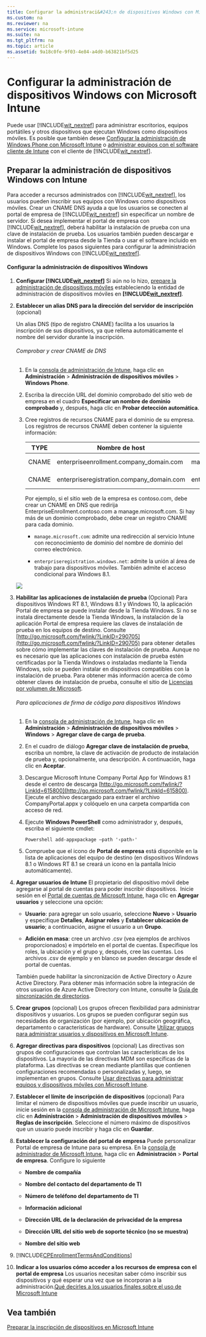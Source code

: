 ```yaml
---
title: Configurar la administraci&#243;n de dispositivos Windows con Microsoft Intune
ms.custom: na
ms.reviewer: na
ms.service: microsoft-intune
ms.suite: na
ms.tgt_pltfrm: na
ms.topic: article
ms.assetid: 9a18c0fe-9f03-4e84-a4d0-b63821bf5d25
---
```

# Configurar la administraci&#243;n de dispositivos Windows con Microsoft Intune
Puede usar [!INCLUDE[wit_nextref](../Token/wit_nextref_md.md)] para administrar escritorios, equipos portátiles y otros dispositivos que ejecutan Windows como dispositivos móviles. Es posible que también desee [Configurar la administración de Windows Phone con Microsoft Intune](../Topic/Set-up-Windows-Phone-management-with-Microsoft-Intune.md) o [administrar equipos con el software cliente de Intune](http://technet.microsoft.com/library/dn646959.aspx) con el cliente de [!INCLUDE[wit_nextref](../Token/wit_nextref_md.md)].

## Preparar la administración de dispositivos Windows con Intune
Para acceder a recursos administrados con [!INCLUDE[wit_nextref](../Token/wit_nextref_md.md)], los usuarios pueden inscribir sus equipos con Windows como dispositivos móviles.  Crear un CNAME DNS ayuda a que los usuarios se conecten al portal de empresa de [!INCLUDE[wit_nextref](../Token/wit_nextref_md.md)] sin especificar un nombre de servidor. Si desea implementar el portal de empresa con [!INCLUDE[wit_nextref](../Token/wit_nextref_md.md)], deberá habilitar la instalación de prueba con una clave de instalación de prueba.   Los usuarios también pueden descargar e instalar el portal de empresa desde la Tienda o usar el software incluido en Windows. Complete los pasos siguientes para configurar la administración de dispositivos Windows con [!INCLUDE[wit_nextref](../Token/wit_nextref_md.md)].

#### Configurar la administración de dispositivos Windows

1.  **Configurar [!INCLUDE[wit_nextref](../Token/wit_nextref_md.md)]** 
    Si aún no lo hizo, [prepare la administración de dispositivos móviles](https://technet.microsoft.com/library/mt346013.aspx) estableciendo la entidad de administración de dispositivos móviles en **[!INCLUDE[wit_nextref](../Token/wit_nextref_md.md)]**.

2.  **Establecer un alias DNS para la dirección del servidor de inscripción** (opcional)

    Un alias DNS (tipo de registro CNAME) facilita a los usuarios la inscripción de sus dispositivos, ya que rellena automáticamente el nombre del servidor durante la inscripción.

    ###### Comprobar y crear CNAME de DNS

    1.  En la [consola de administración de Intune](http://manage.microsoft.com), haga clic en **Administración** &gt; **Administración de dispositivos móviles** &gt; **Windows Phone**.

    2.  Escriba la dirección URL del dominio comprobado del sitio web de empresa en el cuadro **Especificar un nombre de dominio comprobado** y, después, haga clic en **Probar detección automática**.

    3.  Cree registros de recursos CNAME para el dominio de su empresa. Los registros de recursos CNAME deben contener la siguiente información:

        |TYPE|Nombre de host|Apunta a|TTL|
        |--------|------------------|------------|-------|
        |CNAME|enterpriseenrollment.company_domain.com|manage.microsoft.com|1 hora|
        |CNAME|enterpriseregistration.company_domain.com|enterpriseregistration.windows.net|1 hora|
        Por ejemplo, si el sitio web de la empresa es contoso.com, debe crear un CNAME en DNS que redirija EnterpriseEnrollment.contoso.com a manage.microsoft.com. Si hay más de un dominio comprobado, debe crear un registro CNAME para cada dominio.

        -   `manage.microsoft.com`: admite una redirección al servicio Intune con reconocimiento de dominio del nombre de dominio del correo electrónico.

        -   `enterpriseregistration.windows.net`: admite la unión al área de trabajo para dispositivos móviles. También admite el acceso condicional para Windows 8.1.

    ![](../Image/Windows-Device-Enrollment.bmp)

3.  **Habilitar las aplicaciones de instalación de prueba** (Opcional)
    Para dispositivos Windows RT 8.1, Windows 8.1 y Windows 10, la aplicación Portal de empresa se puede instalar desde la Tienda Windows. Si no se instala directamente desde la Tienda Windows, la instalación de la aplicación Portal de empresa requiere las claves de instalación de prueba en los equipos de destino. Consulte [http://go.microsoft.com/fwlink/?LinkID=290705](http://go.microsoft.com/fwlink/?LinkID=290705) para obtener detalles sobre cómo implementar las claves de instalación de prueba. Aunque no es necesario que las aplicaciones con instalación de prueba estén certificadas por la Tienda Windows o instaladas mediante la Tienda Windows, solo se pueden instalar en dispositivos compatibles con la instalación de prueba. Para obtener más información acerca de cómo obtener claves de instalación de prueba, consulte el sitio de [Licencias por volumen de Microsoft](http://go.microsoft.com/fwlink/?LinkId=264711).

    ###### Para aplicaciones de firma de código para dispositivos Windows

    1.  En la [consola de administración de Intune](http://manage.microsoft.com), haga clic en **Administración** &gt; **Administración de dispositivos móviles** &gt; **Windows** &gt; **Agregar clave de carga de prueba**.

    2.  En el cuadro de diálogo **Agregar clave de instalación de prueba**, escriba un nombre, la clave de activación de producto de instalación de prueba y, opcionalmente, una descripción. A continuación, haga clic en **Aceptar**.

    3.  Descargue Microsoft Intune Company Portal App for Windows 8.1 desde el centro de descarga [http://go.microsoft.com/fwlink/?LinkId=615800](http://go.microsoft.com/fwlink/?LinkId=615800). Ejecute el archivo descargado para extraer el archivo CompanyPortal.appx y colóquelo en una carpeta compartida con acceso de red.

    4.  Ejecute **Windows PowerShell** como administrador y, después, escriba el siguiente cmdlet:

        ```
        Powershell add-appxpackage –path '‹path›'
        ```

    5.  Compruebe que el icono de **Portal de empresa** está disponible en la lista de aplicaciones del equipo de destino (en dispositivos Windows 8.1 o Windows RT 8.1 se creará un icono en la pantalla Inicio automáticamente).

4.  **Agregar usuarios de Intune** 
    El propietario del dispositivo móvil debe agregarse al portal de cuentas para poder inscribir dispositivos.  Inicie sesión en el [Portal de cuentas de Microsoft Intune](http://go.microsoft.com/fwlink/?LinkId=698854), haga clic en **Agregar usuarios** y seleccione una opción:

    -   **Usuario**: para agregar un solo usuario, seleccione **Nuevo** &gt; **Usuario** y especifique **Detalles**, **Asignar roles** y **Establecer ubicación de usuario**; a continuación, asigne el usuario a un **Grupo**.

    -   **Adición en masa**: cree un archivo .csv (vea ejemplos de archivos proporcionados) e impórtelo en el portal de cuentas. Especifique los roles, la ubicación y el grupo y, después, cree las cuentas. Los archivos .csv de ejemplo y en blanco se pueden descargar desde el portal de cuentas.

    También puede habilitar la sincronización de Active Directory o Azure Active Directory. Para obtener más información sobre la integración de otros usuarios de Azure Active Directory con Intune, consulte la [Guía de sincronización de directorios](http://go.microsoft.com/fwlink/?LinkId=511540).

5.  **Crear grupos**  (opcional)
    Los grupos ofrecen flexibilidad para administrar dispositivos y usuarios. Los grupos se pueden configurar según sus necesidades de organización (por ejemplo, por ubicación geográfica, departamento o características de hardware).   Consulte [Utilizar grupos para administrar usuarios y dispositivos en Microsoft Intune](../Topic/Use-groups-to-manage-users-and-devices-with-Microsoft-Intune.md).

6.  **Agregar directivas para dispositivos** (opcional)
    Las directivas son grupos de configuraciones que controlan las características de los dispositivos. La mayoría de las directivas MDM son específicas de la plataforma. Las directivas se crean mediante plantillas que contienen configuraciones recomendadas o personalizadas y, luego, se implementan en grupos. Consulte [Usar directivas para administrar equipos y dispositivos móviles con Microsoft Intune](../Topic/Use-policies-to-manage-computers-and-mobile-devices-with-Microsoft-Intune.md).

7.  **Establecer el límite de inscripción de dispositivos** (opcional) 
    Para limitar el número de dispositivos móviles que puede inscribir un usuario, inicie sesión en la [consola de administración de Microsoft Intune](http://manage.microsoft.com), haga clic en **Administración** &gt; **Administración de dispositivos móviles** &gt; **Reglas de inscripción**. Seleccione el número máximo de dispositivos que un usuario puede inscribir y haga clic en **Guardar**.

8.  **Establecer la configuración del portal de empresa** 
     Puede personalizar Portal de empresa de Intune para su empresa. En la [consola de administrador de Microsoft Intune](http://manage.microsoft.com), haga clic en **Administración** &gt; **Portal de empresa**. Configure lo siguiente

    -   **Nombre de compañía**

    -   **Nombre del contacto del departamento de TI**

    -   **Número de teléfono del departamento de TI**

    -   **Información adicional**

    -   **Dirección URL de la declaración de privacidad de la empresa**

    -   **Dirección URL del sitio web de soporte técnico (no se muestra)**

    -   **Nombre del sitio web**

9. [!INCLUDE[CPEnrollmentTermsAndConditions](../Token/CPEnrollmentTermsAndConditions_md.md)]

10. **Indicar a los usuarios cómo acceder a los recursos de empresa con el portal de empresa** 
    Los usuarios necesitan saber cómo inscribir sus dispositivos y qué esperar una vez que se incorporan a la administración.[Qué decirles a los usuarios finales sobre el uso de Microsoft Intune](../Topic/What-to-tell-your-end-users-about-using-Microsoft-Intune.md)

## Vea también
[Preparar la inscripción de dispositivos en Microsoft Intune](../Topic/Get-ready-to-enroll-devices-in-Microsoft-Intune.md)

